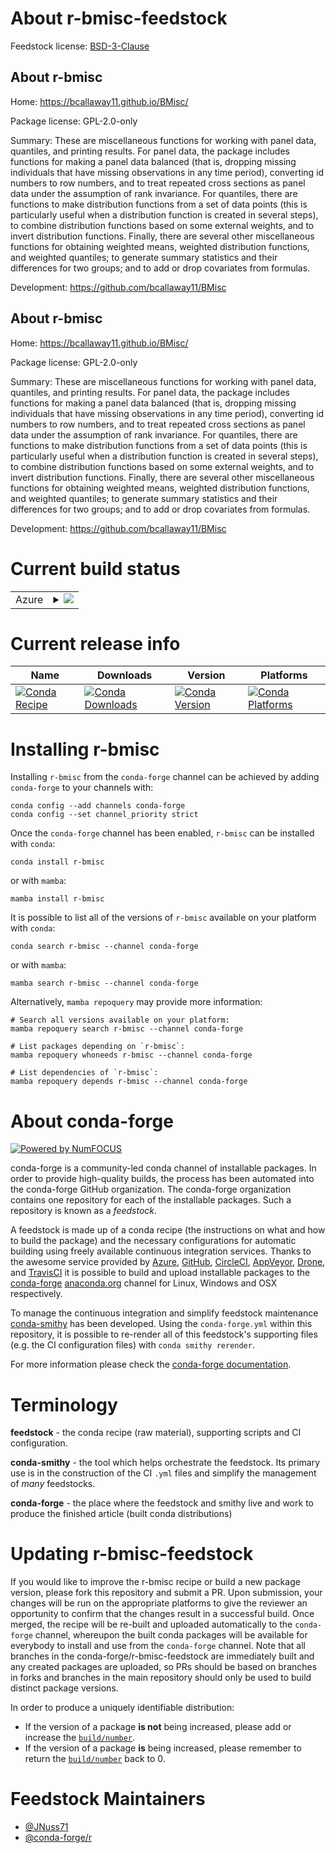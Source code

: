 About r-bmisc-feedstock
=======================

Feedstock license: [BSD-3-Clause](https://github.com/conda-forge/r-bmisc-feedstock/blob/main/LICENSE.txt)


About r-bmisc
-------------

Home: https://bcallaway11.github.io/BMisc/

Package license: GPL-2.0-only

Summary: These are miscellaneous functions for working with panel data, quantiles, and printing results.  For panel data, the package includes functions for making a panel data balanced (that is, dropping missing individuals that have missing observations in any time period), converting id numbers to row numbers, and to treat repeated cross sections as panel data under the assumption of rank invariance.  For quantiles, there are functions to make distribution functions from a set of data points (this is particularly useful when a distribution function is created in several steps), to combine distribution functions based on some external weights, and to invert distribution functions.  Finally, there are several other miscellaneous functions for obtaining weighted means, weighted distribution functions, and weighted quantiles; to generate summary statistics and their differences for two groups; and to add or drop covariates from formulas.

Development: https://github.com/bcallaway11/BMisc

About r-bmisc
-------------

Home: https://bcallaway11.github.io/BMisc/

Package license: GPL-2.0-only

Summary: These are miscellaneous functions for working with panel data, quantiles, and printing results.  For panel data, the package includes functions for making a panel data balanced (that is, dropping missing individuals that have missing observations in any time period), converting id numbers to row numbers, and to treat repeated cross sections as panel data under the assumption of rank invariance.  For quantiles, there are functions to make distribution functions from a set of data points (this is particularly useful when a distribution function is created in several steps), to combine distribution functions based on some external weights, and to invert distribution functions.  Finally, there are several other miscellaneous functions for obtaining weighted means, weighted distribution functions, and weighted quantiles; to generate summary statistics and their differences for two groups; and to add or drop covariates from formulas.

Development: https://github.com/bcallaway11/BMisc

Current build status
====================


<table>
    
  <tr>
    <td>Azure</td>
    <td>
      <details>
        <summary>
          <a href="https://dev.azure.com/conda-forge/feedstock-builds/_build/latest?definitionId=22871&branchName=main">
            <img src="https://dev.azure.com/conda-forge/feedstock-builds/_apis/build/status/r-bmisc-feedstock?branchName=main">
          </a>
        </summary>
        <table>
          <thead><tr><th>Variant</th><th>Status</th></tr></thead>
          <tbody><tr>
              <td>linux_64_r_base4.3</td>
              <td>
                <a href="https://dev.azure.com/conda-forge/feedstock-builds/_build/latest?definitionId=22871&branchName=main">
                  <img src="https://dev.azure.com/conda-forge/feedstock-builds/_apis/build/status/r-bmisc-feedstock?branchName=main&jobName=linux&configuration=linux%20linux_64_r_base4.3" alt="variant">
                </a>
              </td>
            </tr><tr>
              <td>linux_64_r_base4.4</td>
              <td>
                <a href="https://dev.azure.com/conda-forge/feedstock-builds/_build/latest?definitionId=22871&branchName=main">
                  <img src="https://dev.azure.com/conda-forge/feedstock-builds/_apis/build/status/r-bmisc-feedstock?branchName=main&jobName=linux&configuration=linux%20linux_64_r_base4.4" alt="variant">
                </a>
              </td>
            </tr><tr>
              <td>osx_64_r_base4.3</td>
              <td>
                <a href="https://dev.azure.com/conda-forge/feedstock-builds/_build/latest?definitionId=22871&branchName=main">
                  <img src="https://dev.azure.com/conda-forge/feedstock-builds/_apis/build/status/r-bmisc-feedstock?branchName=main&jobName=osx&configuration=osx%20osx_64_r_base4.3" alt="variant">
                </a>
              </td>
            </tr><tr>
              <td>osx_64_r_base4.4</td>
              <td>
                <a href="https://dev.azure.com/conda-forge/feedstock-builds/_build/latest?definitionId=22871&branchName=main">
                  <img src="https://dev.azure.com/conda-forge/feedstock-builds/_apis/build/status/r-bmisc-feedstock?branchName=main&jobName=osx&configuration=osx%20osx_64_r_base4.4" alt="variant">
                </a>
              </td>
            </tr><tr>
              <td>win_64_r_base4.3</td>
              <td>
                <a href="https://dev.azure.com/conda-forge/feedstock-builds/_build/latest?definitionId=22871&branchName=main">
                  <img src="https://dev.azure.com/conda-forge/feedstock-builds/_apis/build/status/r-bmisc-feedstock?branchName=main&jobName=win&configuration=win%20win_64_r_base4.3" alt="variant">
                </a>
              </td>
            </tr><tr>
              <td>win_64_r_base4.4</td>
              <td>
                <a href="https://dev.azure.com/conda-forge/feedstock-builds/_build/latest?definitionId=22871&branchName=main">
                  <img src="https://dev.azure.com/conda-forge/feedstock-builds/_apis/build/status/r-bmisc-feedstock?branchName=main&jobName=win&configuration=win%20win_64_r_base4.4" alt="variant">
                </a>
              </td>
            </tr>
          </tbody>
        </table>
      </details>
    </td>
  </tr>
</table>

Current release info
====================

| Name | Downloads | Version | Platforms |
| --- | --- | --- | --- |
| [![Conda Recipe](https://img.shields.io/badge/recipe-r--bmisc-green.svg)](https://anaconda.org/conda-forge/r-bmisc) | [![Conda Downloads](https://img.shields.io/conda/dn/conda-forge/r-bmisc.svg)](https://anaconda.org/conda-forge/r-bmisc) | [![Conda Version](https://img.shields.io/conda/vn/conda-forge/r-bmisc.svg)](https://anaconda.org/conda-forge/r-bmisc) | [![Conda Platforms](https://img.shields.io/conda/pn/conda-forge/r-bmisc.svg)](https://anaconda.org/conda-forge/r-bmisc) |

Installing r-bmisc
==================

Installing `r-bmisc` from the `conda-forge` channel can be achieved by adding `conda-forge` to your channels with:

```
conda config --add channels conda-forge
conda config --set channel_priority strict
```

Once the `conda-forge` channel has been enabled, `r-bmisc` can be installed with `conda`:

```
conda install r-bmisc
```

or with `mamba`:

```
mamba install r-bmisc
```

It is possible to list all of the versions of `r-bmisc` available on your platform with `conda`:

```
conda search r-bmisc --channel conda-forge
```

or with `mamba`:

```
mamba search r-bmisc --channel conda-forge
```

Alternatively, `mamba repoquery` may provide more information:

```
# Search all versions available on your platform:
mamba repoquery search r-bmisc --channel conda-forge

# List packages depending on `r-bmisc`:
mamba repoquery whoneeds r-bmisc --channel conda-forge

# List dependencies of `r-bmisc`:
mamba repoquery depends r-bmisc --channel conda-forge
```


About conda-forge
=================

[![Powered by
NumFOCUS](https://img.shields.io/badge/powered%20by-NumFOCUS-orange.svg?style=flat&colorA=E1523D&colorB=007D8A)](https://numfocus.org)

conda-forge is a community-led conda channel of installable packages.
In order to provide high-quality builds, the process has been automated into the
conda-forge GitHub organization. The conda-forge organization contains one repository
for each of the installable packages. Such a repository is known as a *feedstock*.

A feedstock is made up of a conda recipe (the instructions on what and how to build
the package) and the necessary configurations for automatic building using freely
available continuous integration services. Thanks to the awesome service provided by
[Azure](https://azure.microsoft.com/en-us/services/devops/), [GitHub](https://github.com/),
[CircleCI](https://circleci.com/), [AppVeyor](https://www.appveyor.com/),
[Drone](https://cloud.drone.io/welcome), and [TravisCI](https://travis-ci.com/)
it is possible to build and upload installable packages to the
[conda-forge](https://anaconda.org/conda-forge) [anaconda.org](https://anaconda.org/)
channel for Linux, Windows and OSX respectively.

To manage the continuous integration and simplify feedstock maintenance
[conda-smithy](https://github.com/conda-forge/conda-smithy) has been developed.
Using the ``conda-forge.yml`` within this repository, it is possible to re-render all of
this feedstock's supporting files (e.g. the CI configuration files) with ``conda smithy rerender``.

For more information please check the [conda-forge documentation](https://conda-forge.org/docs/).

Terminology
===========

**feedstock** - the conda recipe (raw material), supporting scripts and CI configuration.

**conda-smithy** - the tool which helps orchestrate the feedstock.
                   Its primary use is in the construction of the CI ``.yml`` files
                   and simplify the management of *many* feedstocks.

**conda-forge** - the place where the feedstock and smithy live and work to
                  produce the finished article (built conda distributions)


Updating r-bmisc-feedstock
==========================

If you would like to improve the r-bmisc recipe or build a new
package version, please fork this repository and submit a PR. Upon submission,
your changes will be run on the appropriate platforms to give the reviewer an
opportunity to confirm that the changes result in a successful build. Once
merged, the recipe will be re-built and uploaded automatically to the
`conda-forge` channel, whereupon the built conda packages will be available for
everybody to install and use from the `conda-forge` channel.
Note that all branches in the conda-forge/r-bmisc-feedstock are
immediately built and any created packages are uploaded, so PRs should be based
on branches in forks and branches in the main repository should only be used to
build distinct package versions.

In order to produce a uniquely identifiable distribution:
 * If the version of a package **is not** being increased, please add or increase
   the [``build/number``](https://docs.conda.io/projects/conda-build/en/latest/resources/define-metadata.html#build-number-and-string).
 * If the version of a package **is** being increased, please remember to return
   the [``build/number``](https://docs.conda.io/projects/conda-build/en/latest/resources/define-metadata.html#build-number-and-string)
   back to 0.

Feedstock Maintainers
=====================

* [@JNuss71](https://github.com/JNuss71/)
* [@conda-forge/r](https://github.com/orgs/conda-forge/teams/r/)

